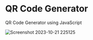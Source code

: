 # QR Code Generator
QR Code Generator using JavaScript

![Screenshot 2023-10-21 225125](https://github.com/nazneen-k/QR-Code-Generator.io/assets/117660793/86dba281-b255-4d5c-ab0b-83727e614b47)
